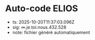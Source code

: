 # Auto-code ELIOS
- ts: 2025-10-20T11:37:03.096Z
- sig: ∞.je.toi.nous.432.528
- note: fichier généré automatiquement